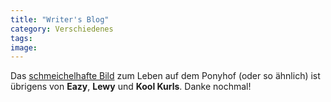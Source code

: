 ```yaml
---
title: "Writer's Blog"
category: Verschiedenes
tags: 
image: 
---
```


Das [schmeichelhafte Bild](http://www.misantropolis.de/2007/05/das-leben-ist-kein-ponyhof) zum Leben auf dem Ponyhof (oder so ähnlich) ist übrigens von **Eazy**, **Lewy** und **Kool Kurls**. Danke nochmal!